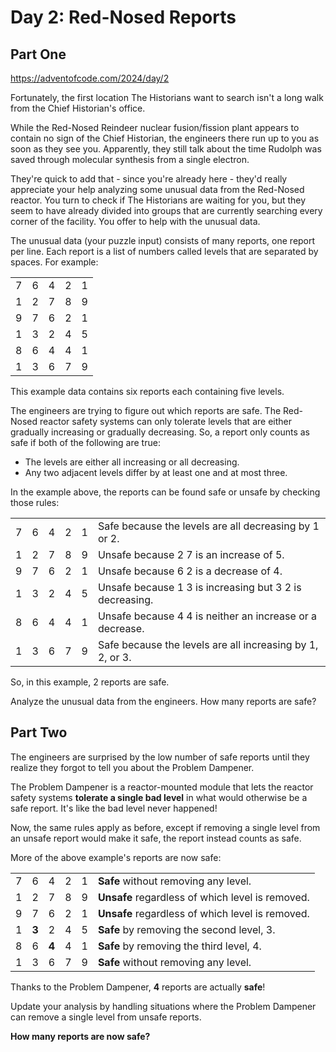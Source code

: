 # Day 2: Red-Nosed Reports

## Part One

https://adventofcode.com/2024/day/2

Fortunately, the first location The Historians want to search isn't a long walk from the Chief Historian's office.

While the Red-Nosed Reindeer nuclear fusion/fission plant appears to contain no sign of the Chief Historian, 
the engineers there run up to you as soon as they see you. 
Apparently, they still talk about the time Rudolph was saved through molecular synthesis from a single electron.

They're quick to add that - since you're already here - 
they'd really appreciate your help analyzing some unusual data from the Red-Nosed reactor. 
You turn to check if The Historians are waiting for you, 
but they seem to have already divided into groups that are currently searching every corner of the facility. 
You offer to help with the unusual data.

The unusual data (your puzzle input) consists of many reports, 
one report per line. Each report is a list of numbers called levels that are separated by spaces. For example:

|   |   |   |   |   |
|---|---|---|---|---|
| 7 | 6 | 4 | 2 | 1 |
| 1 | 2 | 7 | 8 | 9 |
| 9 | 7 | 6 | 2 | 1 |
| 1 | 3 | 2 | 4 | 5 |
| 8 | 6 | 4 | 4 | 1 |
| 1 | 3 | 6 | 7 | 9 |

This example data contains six reports each containing five levels.

The engineers are trying to figure out which reports are safe.
The Red-Nosed reactor safety systems can only tolerate levels that are either gradually increasing 
or gradually decreasing. 
So, a report only counts as safe if both of the following are true:

- The levels are either all increasing or all decreasing.
- Any two adjacent levels differ by at least one and at most three.

In the example above, the reports can be found safe or unsafe by checking those rules:

|   |   |   |   |   |                                                           |
|---|---|---|---|---|-----------------------------------------------------------|
| 7 | 6 | 4 | 2 | 1 | Safe because the levels are all decreasing by 1 or 2.     |
| 1 | 2 | 7 | 8 | 9 | Unsafe because 2 7 is an increase of 5.                   |
| 9 | 7 | 6 | 2 | 1 | Unsafe because 6 2 is a decrease of 4.                    |
| 1 | 3 | 2 | 4 | 5 | Unsafe because 1 3 is increasing but 3 2 is decreasing.   |
| 8 | 6 | 4 | 4 | 1 | Unsafe because 4 4 is neither an increase or a decrease.  |
| 1 | 3 | 6 | 7 | 9 | Safe because the levels are all increasing by 1, 2, or 3. |

So, in this example, 2 reports are safe.

Analyze the unusual data from the engineers. How many reports are safe?

## Part Two

The engineers are surprised by the low number of safe reports 
until they realize they forgot to tell you about the Problem Dampener.

The Problem Dampener is a reactor-mounted module 
that lets the reactor safety systems **tolerate a single bad level** 
in what would otherwise be a safe report. 
It's like the bad level never happened!

Now, the same rules apply as before,
except if removing a single level from an unsafe report would make it safe, 
the report instead counts as safe.

More of the above example's reports are now safe:

|   |       |       |   |   |                                                  |
|---|-------|-------|---|---|--------------------------------------------------|
| 7 | 6     | 4     | 2 | 1 | **Safe** without removing any level.             |
| 1 | 2     | 7     | 8 | 9 | **Unsafe** regardless of which level is removed. |
| 9 | 7     | 6     | 2 | 1 | **Unsafe** regardless of which level is removed. |
| 1 | **3** | 2     | 4 | 5 | **Safe** by removing the second level, 3.        |
| 8 | 6     | **4** | 4 | 1 | **Safe** by removing the third level, 4.         |
| 1 | 3     | 6     | 7 | 9 | **Safe** without removing any level.             |

Thanks to the Problem Dampener, **4** reports are actually **safe**!

Update your analysis by handling situations 
where the Problem Dampener can remove a single level from unsafe reports. 

**How many reports are now safe?**
